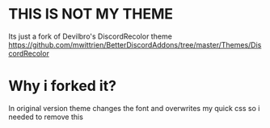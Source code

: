 # THIS IS NOT MY THEME
Its just a fork of Devilbro's DiscordRecolor theme\
https://github.com/mwittrien/BetterDiscordAddons/tree/master/Themes/DiscordRecolor

# Why i forked it?
In original version theme changes the font and overwrites my quick css so i needed to remove this
